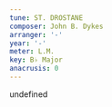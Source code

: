 ```yaml
---
tune: ST. DROSTANE
composer: John B. Dykes
arranger: '-'
year: '-'
meter: L.M.
key: B♭ Major
anacrusis: 0
---
```

undefined